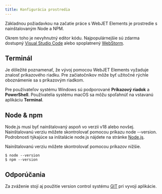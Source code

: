 ```yaml
---
title: Konfigurácia prostredia
---
```


<head>
  <title>Konfigurácia prostredia | Node & NPM Environment for WebJET App Setup</title>
  <meta
    name="description"
    content="To get started with Ionic Framework, the only requirement is a Node & npm environment. Learn what environment setup is required for your Ionic apps."
  />
</head>


Základnou požiadavkou na začatie práce s WebJET Elements je prostredie s nainštalovaným Node a NPM. 

Okrem toho je nevyhnutný editor kódu. Najpopulárnejšie sú zdarma dostupný [Visual Studio Code](https://code.visualstudio.com/) alebo spoplatnený [WebStorm](https://www.jetbrains.com/webstorm/).

## Terminál

Je dôležité poznamenať, že vývoj pomocou WebJET Elements vyžaduje znalosť príkazového riadku. Pre začiatočníkov môže byť užitočné rýchle oboznámenie sa s príkazovým riadkom.

Pre používateľov systému Windows sú podporované **Príkazový riadok** a **PowerShell**. Používatelia systému macOS sa môžu spoľahnúť na vstavanú aplikáciu **Terminal**.

## Node & npm

Node.js musí byť nainštalovaný aspoň vo verzii v18 alebo novšej. Nainštalovanú verziu môžete skontrolovať pomocou príkazu node --version. Podrobnosti týkajúce sa inštalácie node.js nájdete na stránke [Node.js](https://nodejs.org).

Nainštalovanú verziu môžete skontrolovať pomocou príkazov nižšie.

```shell
$ node --version
$ npm --version
```

## Odporúčania

Za zváženie stojí aj použitie version control systému [GIT](https://git-scm.com/) pri vyvoji aplikácie.

